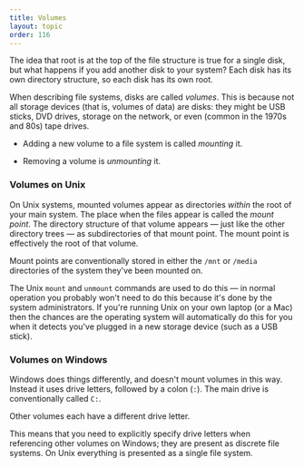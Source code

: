 ```yaml
---
title: Volumes
layout: topic
order: 116
---
```


The idea that root is at the top of the file structure is true for a single
disk, but what happens if you add another disk to your system? Each disk has
its own directory structure, so each disk has its own root.

When describing file systems, disks are called _volumes_. This is because not
all storage devices (that is, volumes of data) are disks: they might be USB
sticks, DVD drives, storage on the network, or even (common in the 1970s and
80s) tape drives.

* Adding a new volume to a file system is called _mounting_ it.

* Removing a volume is _unmounting_ it.

### Volumes on Unix

On Unix systems, mounted volumes appear as directories _within_ the root of your
main system. The place when the files appear is called the _mount point_. The
directory structure of that volume appears — just like the other directory
trees — as subdirectories of that mount point. The mount point is effectively
the root of that volume.

Mount points are conventionally stored in either the `/mnt` or `/media`
directories of the system they've been mounted on.

The Unix `mount` and `unmount` commands are used to do this — in normal
operation you probably won't need to do this because it's done by the system
administrators. If you're running Unix on your own laptop (or a Mac) then the
chances are the operating system will automatically do this for you when it
detects you've plugged in a new storage device (such as a USB stick).


### Volumes on Windows

Windows does things differently, and doesn't mount volumes in this way. Instead
it uses drive letters, followed by a colon (`:`). The main drive is
conventionally called `C:`.

Other volumes each have a different drive letter.

This means that you need to explicitly specify drive letters when referencing
other volumes on Windows; they are present as discrete file systems. On Unix
everything is presented as a single file system.

